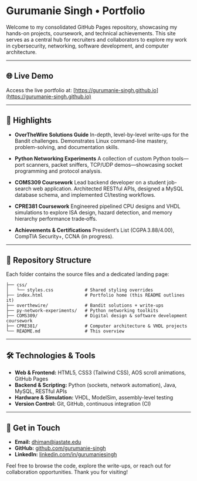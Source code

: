 # Gurumanie Singh • Portfolio

Welcome to my consolidated GitHub Pages repository, showcasing my hands-on projects, coursework, and technical achievements. This site serves as a central hub for recruiters and collaborators to explore my work in cybersecurity, networking, software development, and computer architecture.

---

## 🌐 Live Demo

Access the live portfolio at: [https://gurumanie-singh.github.io](https://gurumanie-singh.github.io)

---

## 🚀 Highlights

* **OverTheWire Solutions Guide**
  In-depth, level-by-level write-ups for the Bandit challenges. Demonstrates Linux command-line mastery, problem-solving, and documentation skills.

* **Python Networking Experiments**
  A collection of custom Python tools—port scanners, packet sniffers, TCP/UDP demos—showcasing socket programming and protocol analysis.

* **COMS309 Coursework**
  Lead backend developer on a student job-search web application. Architected RESTful APIs, designed a MySQL database schema, and implemented CI/testing workflows.

* **CPRE381 Coursework**
  Engineered pipelined CPU designs and VHDL simulations to explore ISA design, hazard detection, and memory hierarchy performance trade‑offs.

* **Achievements & Certifications**
  President’s List (CGPA 3.88/4.00), CompTIA Security+, CCNA (in progress).

---

## 📂 Repository Structure

Each folder contains the source files and a dedicated landing page:

```
├── css/
│   └── styles.css            # Shared styling overrides
├── index.html                # Portfolio home (this README outlines it)
├── overthewire/              # Bandit solutions + write-ups
├── py-network-experiments/   # Python networking toolkits
├── COMS309/                  # Digital design & software development coursework
├── CPRE381/                  # Computer architecture & VHDL projects
└── README.md                 # This overview
```

---

## 🛠️ Technologies & Tools

* **Web & Frontend:** HTML5, CSS3 (Tailwind CSS), AOS scroll animations, GitHub Pages
* **Backend & Scripting:** Python (sockets, network automation), Java, MySQL, RESTful APIs
* **Hardware & Simulation:** VHDL, ModelSim, assembly-level testing
* **Version Control:** Git, GitHub, continuous integration (CI)

---

## 🤝 Get in Touch

* **Email:** [dhiman@iastate.edu](mailto:dhiman@iastate.edu)
* **GitHub:** [github.com/gurumanie-singh](https://github.com/gurumanie-singh)
* **LinkedIn:** [linkedin.com/in/gurumaniesingh](https://linkedin.com/in/gurumaniesingh)

Feel free to browse the code, explore the write-ups, or reach out for collaboration opportunities. Thank you for visiting!
